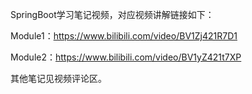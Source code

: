 SpringBoot学习笔记视频，对应视频讲解链接如下：

Module1：https://www.bilibili.com/video/BV1Zj421R7D1

Module2：https://www.bilibili.com/video/BV1yZ421t7XP

其他笔记见视频评论区。
